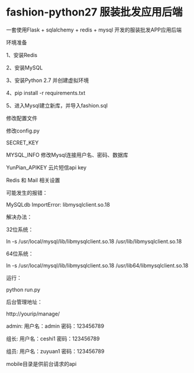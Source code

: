 # fashion-python27 服装批发应用后端

一套使用Flask + sqlalchemy + redis + mysql 开发的服装批发APP应用后端

环境准备

1、安装Redis

2、安装MySQL

3、安装Python 2.7 并创建虚拟环境

4、pip install -r requirements.txt

5、进入Mysql建立新库，并导入fashion.sql


修改配置文件

修改config.py

  SECRET_KEY
  
  MYSQL_INFO 修改Mysql连接用户名、密码、数据库
  
  YunPian_APIKEY 云片短信api key
  
  Redis 和 Mail 相关设置
  

可能发生的报错：

MySQLdb ImportError: libmysqlclient.so.18

解决办法：


32位系统：

ln -s /usr/local/mysql/lib/libmysqlclient.so.18 /usr/lib/libmysqlclient.so.18

64位系统：

ln -s /usr/local/mysql/lib/libmysqlclient.so.18 /usr/lib64/libmysqlclient.so.18


运行：

python run.py

后台管理地址：

http://yourip/manage/

admin: 用户名：admin   密码：123456789

组长: 用户名：ceshi1   密码：123456789

组员: 用户名：zuyuan1  密码：123456789


mobile目录是供前台请求的api
